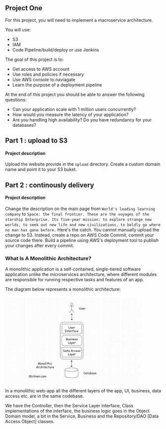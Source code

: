 ## Project One

For this project, you will need to implement a macroservice architecture. 

You will use:
* S3
* IAM
* Code Pipeline/build/deploy or use Jenkins

The goal of this project is to: 
* Get access to AWS account
* Use roles and policies if necessary
* Use AWS console to naviagate
* Learn the purpose of a deployment pipeline

At the end of this project you should be able to answer the following questions:
* Can your application scale with 1 million users concurrently?
* How would you measure the latency of your application?
* Are you handling high availability? Do you have redundancy for your databases?

## Part 1 : upload to S3
#### Project description
Upload the website provide in the `upload` directory. Create a custom domain name and point it to your S3 buket. 


## Part 2 : continously delivery
#### Project description
Change the description on the main page from `World's leading learning company` to `Space: the final frontier. These are the voyages of the starship Enterprise. Its five-year mission: to explore strange new worlds, to seek out new life and new civilizations, to boldly go where no man has gone before.`
Here's the catch. You cannot manually upload the change to S3. Instead, create a repo on AWS Code Commit, commit your source code there. Build a pipeline using AWS's deployment tool to publish your changes after every commit.


### What Is A Monolithic Architecture? 

A monolithic application is a self-contained, single-tiered software application unlike the microservices architecture, where different modules are responsible for running respective tasks and features of an app.

The diagram below represents a monolithic architecture:

<img src="../readme_files/mono.jpeg" width="440"/>   


In a monolithic web-app all the different layers of the app, UI, business, data access etc. are in the same codebase.

We have the Controller, then the Service Layer interface, Class implementations of the interface, the business logic goes in the Object Domain model, a bit in the Service, Business and the Repository/DAO [Data Access Object] classes.
